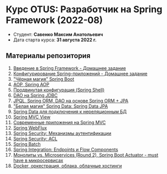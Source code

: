 # Курс OTUS: Разработчик на Spring Framework (2022-08)

- Студент: **Савенко Максим Анатольевич**
- Дата старта курса: **31 августа 2022 г.**

## Материалы репозитория

1. [Введение в Spring Framework - Домашнее задание](lesson-1/hometask-quiz/)
2. [Конфигурирование Spring-приложений - Домашнее задание](lesson-2/hometask-quiz/)
3. ["Чёрная магия" Spring Boot](lesson-4/hometask-quiz/)
4. [AOP, Spring AOP](lesson-4/hometask-quiz/)
5. [Продвинутая конфигурация (Spring Shell)](lesson-7/hometask-quiz/)
6. [DAO на Spring JDBC](lesson-9/booklib/)
7. [JPQL, Spring ORM, DAO на основе Spring ORM + JPA](lesson-11/booklib/)
8. ["Белая магия" Spring Data: Spring Data JPA](lesson-13/booklib/)
9. [Spring Data для подключения к нереляционным БД](lesson-15/booklib/)
10. [Spring MVC View](lesson-18/booklib/)
11. [Современные приложения на Spring MVC](lesson-19/)
12. [Spring WebFlux](lesson-22/)
13. [Spring Security: Механизмы аутентификации](lesson-25/)
14. [Spring Security: ACL](lesson-27/)
15. [Spring Batch](lesson-28/batch)
16. [Spring Integration: Endpoints и Flow Components](lesson-31/enrich)
17. [Монолиты vs. Microservices (Round 2), Spring Boot Actuator - must have в микросервисах](lesson-32/booklib)
18. [Docker, оркестрация, облака, облачные хостинги](lesson-34/booklib)
